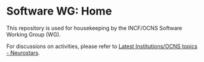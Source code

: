 # Software WG: Home

This repository is used for housekeeping by the INCF/OCNS Software Working Group (WG).

For discussions on activities, please refer to [Latest Institutions/OCNS topics - Neurostars](https://neurostars.org/c/institutions/ocns/30).
